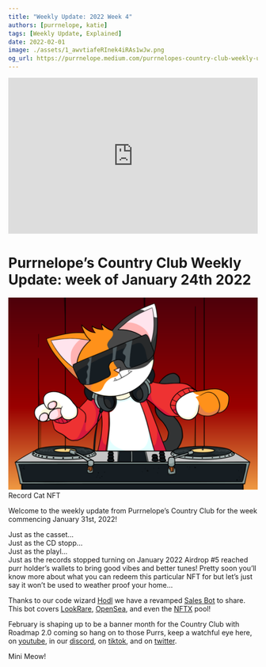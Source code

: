 ```yaml
---
title: "Weekly Update: 2022 Week 4"
authors: [purrnelope, katie]
tags: [Weekly Update, Explained]
date: 2022-02-01
image: ./assets/1_awvtiafeRInek4iRAs1wJw.png
og_url: https://purrnelope.medium.com/purrnelopes-country-club-weekly-update-week-of-january-24th-2022-2be602824220
---
```


<iframe width="100%" height="315" src="https://www.youtube.com/embed/5Vh95pagGA8" title="YouTube video player" frameborder="0" allow="accelerometer; autoplay; clipboard-write; encrypted-media; gyroscope; picture-in-picture" allowFullScreen></iframe>

<!--truncate-->

# Purrnelope’s Country Club Weekly Update: week of January 24th 2022

![](./assets/1_awvtiafeRInek4iRAs1wJw.png)Record Cat NFT

Welcome to the weekly update from Purrnelope’s Country Club for the week commencing January 31st, 2022!

Just as the casset…  
Just as the CD stopp…  
Just as the playl…  
Just as the records stopped turning on January 2022 Airdrop #5 reached purr holder’s wallets to bring good vibes and better tunes! Pretty soon you’ll know more about what you can redeem this particular NFT for but let’s just say it won’t be used to weather proof your home…

Thanks to our code wizard [Hodl](https://twitter.com/hodl_pcc) we have a revamped [Sales Bot](https://twitter.com/botpcc1) to share. This bot covers [LookRare](https://looksrare.org/collections/0x9759226B2F8ddEFF81583e244Ef3bd13AAA7e4A1), [OpenSea](https://opensea.io/collection/purrnelopes-country-club), and even the [NFTX](https://nftx.io/vault/0xe581f272706581f9dcc362df3c7934e99192c492/info/) pool!

February is shaping up to be a banner month for the Country Club with Roadmap 2.0 coming so hang on to those Purrs, keep a watchful eye here, on [youtube](https://www.youtube.com/channel/UCDNEK69wV4wkYeIb-WTshUQ), in our [discord](https://discord.gg/nsfPECGPJt), on [tiktok](https://www.tiktok.com/@purrnelopescountryclub), and on [twitter](https://twitter.com/purrnelopescc).

Mini Meow!
